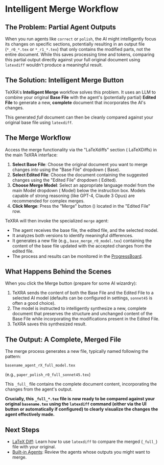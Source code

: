 # Intelligent Merge Workflow

## The Problem: Partial Agent Outputs

When you run agents like `correct` or `polish`, the AI might intelligently focus its changes on specific sections, potentially resulting in an output file (`*_r0_*.tex` or `*_r1_*.tex`) that only contains the modified parts, not the entire document. While this saves processing time and tokens, comparing this partial output directly against your full original document using `latexdiff` wouldn't produce a meaningful result.

## The Solution: Intelligent Merge Button

TeXRA's **Intelligent Merge** workflow solves this problem. It uses an LLM to combine your original **Base File** with the agent's (potentially partial) **Edited File** to generate a new, **complete** document that incorporates the AI's changes.

This generated _full_ document can then be cleanly compared against your original base file using `latexdiff`.

## The Merge Workflow

Access the merge functionality via the "LaTeXdiffs" section (<i class="codicon codicon-chevron-down"></i> LaTeXDiffs) in the main TeXRA interface:

1.  **Select Base File**: Choose the original document you want to merge changes _into_ using the "Base File" dropdown (<i class="codicon codicon-file"></i> Base).
2.  **Select Edited File**: Choose the document containing the suggested changes using the "Edited File" dropdown (<i class="codicon codicon-edit"></i> Edited).
3.  **Choose Merge Model**: Select an appropriate language model from the main Model dropdown (<i class="codicon codicon-robot"></i> Model) below the instruction box. Models capable of strong reasoning (like GPT-4, Claude 3 Opus) are recommended for complex merges.
4.  **Click Merge**: Press the "Merge" button (<i class="codicon codicon-merge"></i>) located in the "Edited File" row.

TeXRA will then invoke the specialized `merge` agent:

- The agent receives the base file, the edited file, and the selected model.
- It analyzes both versions to identify meaningful differences.
- It generates a new file (e.g., `base_merge_r0_model.tex`) containing the content of the base file updated with the accepted changes from the edited file.
- The process and results can be monitored in the [ProgressBoard](./progress-board.md).

## What Happens Behind the Scenes

When you click the Merge button (prepare for some AI wizardry):

1.  TeXRA sends the content of both the Base File and the Edited File to a selected AI model (defaults can be configured in settings, `sonnet45` is often a good choice).
2.  The model is instructed to intelligently synthesize a new, complete document that preserves the structure and unchanged content of the Base File while incorporating the modifications present in the Edited File.
3.  TeXRA saves this synthesized result.

## The Output: A Complete, Merged File

The merge process generates a new file, typically named following the pattern:

`basename_agent_rX_full_model.tex`

(e.g., `paper_polish_r0_full_sonnet45.tex`)

This `_full_` file contains the complete document content, incorporating the changes from the agent's output.

**Crucially, this `_full_*.tex` file is now ready to be compared against your original `basename.tex` using the `latexdiff` command (either via the UI button or automatically if configured) to clearly visualize the changes the agent effectively made.**

## Next Steps

- [LaTeX Diff](./latex-diff.md): Learn how to use `latexdiff` to compare the merged (`_full_`) file with your original.
- [Built-in Agents](./built-in-agents.md): Review the agents whose outputs you might want to merge.
